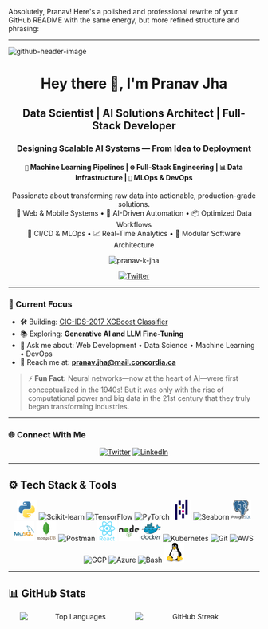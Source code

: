 Absolutely, Pranav! Here's a polished and professional rewrite of your GitHub README with the same energy, but more refined structure and phrasing:

---

![github-header-image](https://github.com/user-attachments/assets/d113f198-5f3a-4b84-9e3c-11495d9d0f30)

<!-- Optional Screenshot Section -->
<!-- <p align="center">
  <img width="712" alt="Screenshot 2024-06-06 at 11 09 15 PM" src="https://github.com/pranav-k-jha/pranav-k-jha/assets/61943097/5d8f304a-2806-4de8-89cd-f883c32db407">
</p> -->

<h1 align="center">Hey there 👋, I'm Pranav Jha</h1>
<h2 align="center">Data Scientist | AI Solutions Architect | Full-Stack Developer</h2>
<h3 align="center">Designing Scalable AI Systems — From Idea to Deployment</h3>

<h4 align="center">
  <code>🤖</code> Machine Learning Pipelines | <code>🌐</code> Full-Stack Engineering | <code>📊</code> Data Infrastructure | <code>🔧</code> MLOps & DevOps
</h4>

<p align="center">
  Passionate about transforming raw data into actionable, production-grade solutions.<br />
  🚀 Web & Mobile Systems • 🧠 AI-Driven Automation • 📦 Optimized Data Workflows <br />
  🔁 CI/CD & MLOps • 📈 Real-Time Analytics • 🧩 Modular Software Architecture
</p>

<p align="center">
  <img src="https://komarev.com/ghpvc/?username=pranav-k-jha&label=Profile%20views&color=0e75b6&style=flat" alt="pranav-k-jha" />
</p>

<p align="center">
  <a href="https://twitter.com/pranav_kjha" target="blank">
    <img src="https://img.shields.io/twitter/follow/pranav_kjha?logo=twitter&style=for-the-badge" alt="Twitter" />
  </a>
</p>

---

### 🔬 Current Focus
- 🛠 Building: [CIC-IDS-2017 XGBoost Classifier](https://github.com/pranav-k-jha/kaggle-notebooks/blob/main/CIC-IDS-2017%20BERT%20Classification.ipynb)
- 📚 Exploring: **Generative AI and LLM Fine-Tuning**
- 💬 Ask me about: Web Development • Data Science • Machine Learning • DevOps  
- 📩 Reach me at: **pranav.jha@mail.concordia.ca**

> ⚡ **Fun Fact:** Neural networks—now at the heart of AI—were first conceptualized in the 1940s! But it was only with the rise of computational power and big data in the 21st century that they truly began transforming industries.

---

### 🌐 Connect With Me

<p align="center">
  <a href="https://twitter.com/pranav_kjha" target="blank"><img src="https://raw.githubusercontent.com/rahuldkjain/github-profile-readme-generator/master/src/images/icons/Social/twitter.svg" alt="Twitter" height="30" width="40" /></a>
  <a href="https://linkedin.com/in/pkrjha" target="blank"><img src="https://raw.githubusercontent.com/rahuldkjain/github-profile-readme-generator/master/src/images/icons/Social/linked-in-alt.svg" alt="LinkedIn" height="30" width="40" /></a>
</p>

---

## ⚙️ Tech Stack & Tools

<div align="center">
  <img src="https://raw.githubusercontent.com/devicons/devicon/master/icons/python/python-original.svg" alt="Python" width="40" height="40"/>
  <img src="https://upload.wikimedia.org/wikipedia/commons/0/05/Scikit_learn_logo_small.svg" alt="Scikit-learn" width="40" height="40"/>
  <img src="https://www.vectorlogo.zone/logos/tensorflow/tensorflow-icon.svg" alt="TensorFlow" width="40" height="40"/>
  <img src="https://www.vectorlogo.zone/logos/pytorch/pytorch-icon.svg" alt="PyTorch" width="40" height="40"/>
  <img src="https://raw.githubusercontent.com/devicons/devicon/master/icons/pandas/pandas-original.svg" alt="Pandas" width="40" height="40"/>
  <img src="https://seaborn.pydata.org/_images/logo-mark-lightbg.svg" alt="Seaborn" width="40" height="40"/>
  <img src="https://raw.githubusercontent.com/devicons/devicon/master/icons/postgresql/postgresql-original-wordmark.svg" alt="PostgreSQL" width="40" height="40"/>
  <img src="https://raw.githubusercontent.com/devicons/devicon/master/icons/mysql/mysql-original-wordmark.svg" alt="MySQL" width="40" height="40"/>
  <img src="https://raw.githubusercontent.com/devicons/devicon/master/icons/mongodb/mongodb-original-wordmark.svg" alt="MongoDB" width="40" height="40"/>
  <img src="https://www.vectorlogo.zone/logos/getpostman/getpostman-icon.svg" alt="Postman" width="40" height="40"/>
  <img src="https://raw.githubusercontent.com/devicons/devicon/master/icons/react/react-original-wordmark.svg" alt="React" width="40" height="40"/>
  <img src="https://raw.githubusercontent.com/devicons/devicon/master/icons/nodejs/nodejs-original-wordmark.svg" alt="Node.js" width="40" height="40"/>
  <img src="https://raw.githubusercontent.com/devicons/devicon/master/icons/docker/docker-original-wordmark.svg" alt="Docker" width="40" height="40"/>
  <img src="https://www.vectorlogo.zone/logos/kubernetes/kubernetes-icon.svg" alt="Kubernetes" width="40" height="40"/>
  <img src="https://www.vectorlogo.zone/logos/git-scm/git-scm-icon.svg" alt="Git" width="40" height="40"/>
  <img src="https://www.vectorlogo.zone/logos/amazonwebservices/amazonwebservices-icon.svg" alt="AWS" width="40" height="40"/>
  <img src="https://www.vectorlogo.zone/logos/google_cloud/google_cloud-icon.svg" alt="GCP" width="40" height="40"/>
  <img src="https://www.vectorlogo.zone/logos/microsoft_azure/microsoft_azure-icon.svg" alt="Azure" width="40" height="40"/>
  <img src="https://www.vectorlogo.zone/logos/gnu_bash/gnu_bash-icon.svg" alt="Bash" width="40" height="40"/>
  <img src="https://raw.githubusercontent.com/devicons/devicon/master/icons/linux/linux-original.svg" alt="Linux" width="40" height="40"/>
</div>

---

## 📊 GitHub Stats

<p align="center">
   <picture>
      <source media="(prefers-color-scheme: dark)" srcset="https://github-readme-stats.vercel.app/api/top-langs?username=pranav-k-jha&layout=compact&theme=chartreuse-dark" />
      <source media="(prefers-color-scheme: light)" srcset="https://github-readme-stats.vercel.app/api/top-langs?username=pranav-k-jha&layout=compact&theme=default" />
      <img src="https://github-readme-stats.vercel.app/api/top-langs?username=pranav-k-jha&layout=compact&theme=default" alt="Top Languages" style="display:inline-block; width: 45%; vertical-align:top;" />
   </picture>

   <picture>
      <source media="(prefers-color-scheme: dark)" srcset="https://github-readme-streak-stats.herokuapp.com/?user=pranav-k-jha&theme=chartreuse-dark" />
      <source media="(prefers-color-scheme: light)" srcset="https://github-readme-streak-stats.herokuapp.com/?user=pranav-k-jha&theme=default" />
      <img src="https://github-readme-streak-stats.herokuapp.com/?user=pranav-k-jha&theme=default" alt="GitHub Streak" style="display:inline-block; width: 45%;" />
   </picture>
</p>

